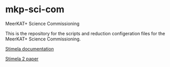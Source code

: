 # mkp-sci-com
MeerKAT+  Science Commissioning


This is the repository for the scripts and reduction configeration files for the MeerKAT+ Science Commissioning.


[Stimela documentation](https://stimela.readthedocs.io/en/latest/index.html)

[Stimela 2 paper](https://arxiv.org/abs/2412.10080)